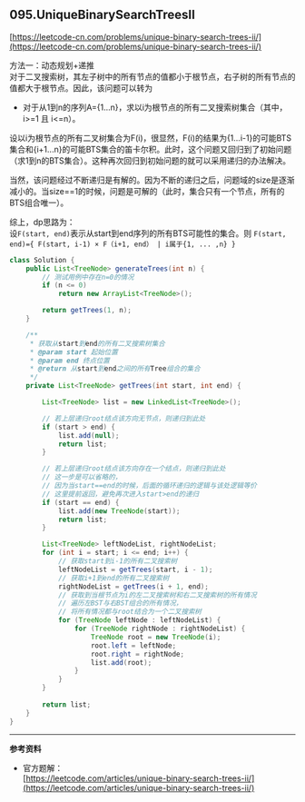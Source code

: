 **095.UniqueBinarySearchTreesII**  
---
[https://leetcode-cn.com/problems/unique-binary-search-trees-ii/](https://leetcode-cn.com/problems/unique-binary-search-trees-ii/)  

方法一：动态规划+递推  
对于二叉搜索树，其左子树中的所有节点的值都小于根节点，右子树的所有节点的值都大于根节点。因此，该问题可以转为  
* 对于从1到n的序列A={1...n}，求以i为根节点的所有二叉搜索树集合（其中，i>=1 且 i<=n）。  

设以i为根节点的所有二叉树集合为F(i)，很显然，F(i)的结果为{1...i-1}的可能BTS集合和{i+1...n}的可能BTS集合的笛卡尔积。此时，这个问题又回归到了初始问题（求1到n的BTS集合）。这种再次回归到初始问题的就可以采用递归的办法解决。  

当然，该问题经过不断递归是有解的。因为不断的递归之后，问题域的size是逐渐减小的。当size==1的时候，问题是可解的（此时，集合只有一个节点，所有的BTS组合唯一）。  

综上，dp思路为：  
设`F(start, end)`表示从start到end序列的所有BTS可能性的集合。则 `F(start, end)={ F(start, i-1) × F（i+1, end） | i属于{1, ... ,n} }`

```java  
class Solution {
    public List<TreeNode> generateTrees(int n) {
        // 测试用例中存在n=0的情况
        if (n <= 0)
            return new ArrayList<TreeNode>();

        return getTrees(1, n);
    }

    /**
     * 获取从start到end的所有二叉搜索树集合
     * @param start 起始位置
     * @param end 终点位置
     * @return 从start到end之间的所有Tree组合的集合
     */
    private List<TreeNode> getTrees(int start, int end) {

        List<TreeNode> list = new LinkedList<TreeNode>();

        // 若上层递归root结点该方向无节点，则递归到此处
        if (start > end) {
            list.add(null);
            return list;
        }

        // 若上层递归root结点该方向存在一个结点，则递归到此处
        // 这一步是可以省略的，
        // 因为当start==end的时候，后面的循环递归的逻辑与该处逻辑等价
        // 这里提前返回，避免再次进入start>end的递归
        if (start == end) {
            list.add(new TreeNode(start));
            return list;
        }

        List<TreeNode> leftNodeList, rightNodeList;
        for (int i = start; i <= end; i++) {
            // 获取start到i-1的所有二叉搜索树
            leftNodeList = getTrees(start, i - 1);
            // 获取i+1到end的所有二叉搜索树
            rightNodeList = getTrees(i + 1, end);
            // 获取到当根节点为i的左二叉搜索树和右二叉搜索树的所有情况
            // 遍历左BST与右BST组合的所有情况，
            // 将所有情况都与root结合为一个二叉搜索树
            for (TreeNode leftNode : leftNodeList) {
                for (TreeNode rightNode : rightNodeList) {
                    TreeNode root = new TreeNode(i);
                    root.left = leftNode;
                    root.right = rightNode;
                    list.add(root);
                }
            }
        }
        
        return list;
    }
}

```  

---


**参考资料**  

* 官方题解：  
[https://leetcode.com/articles/unique-binary-search-trees-ii/](https://leetcode.com/articles/unique-binary-search-trees-ii/)  
